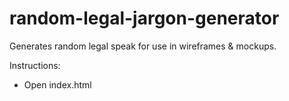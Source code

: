 # random-legal-jargon-generator
Generates random legal speak for use in wireframes &amp; mockups.

Instructions:
* Open index.html
